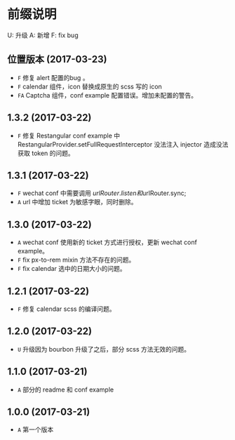 # 前缀说明
U: 升级
A: 新增
F: fix bug

## 位置版本 (2017-03-23)
* `F` 修复 alert 配置的bug 。
* `F` calendar 组件，icon 替换成原生的 scss 写的 icon
* `FA` Captcha 组件，conf example 配置错误。增加未配置的警告。

## 1.3.2 (2017-03-22)

* `F` 修复  Restangular conf example 中 RestangularProvider.setFullRequestInterceptor 没法注入 injector 造成没法获取 token 的问题。

## 1.3.1 (2017-03-22)

* `F` wechat conf 中需要调用 $urlRouter.listen 和$urlRouter.sync;
* `A` url 中增加 ticket 为敏感字眼，同时删除。

## 1.3.0 (2017-03-22)

* `A` wechat conf 使用新的 ticket 方式进行授权，更新 wechat conf example。
* `F` fix px-to-rem mixin 方法不存在的问题。
* `F` fix calendar 选中的日期大小的问题。

## 1.2.1 (2017-03-22)

* `F` 修复 calendar scss 的编译问题。

## 1.2.0 (2017-03-22)

* `U` 升级因为 bourbon 升级了之后，部分 scss 方法无效的问题。

## 1.1.0 (2017-03-21)

* `A` 部分的 readme 和 conf example

## 1.0.0 (2017-03-21)

* `A` 第一个版本
